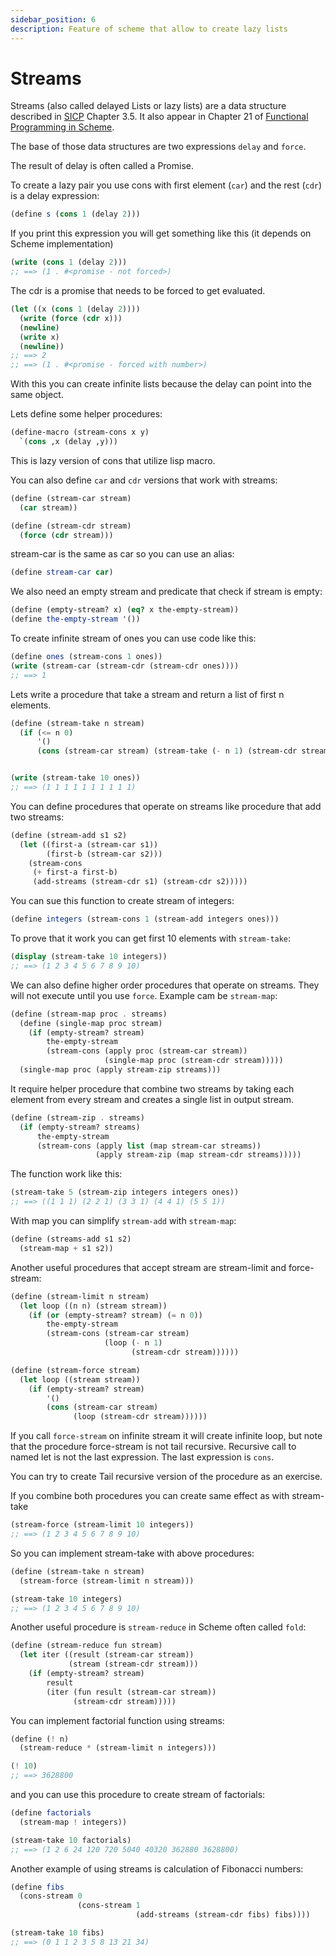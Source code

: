 ```yaml
---
sidebar_position: 6
description: Feature of scheme that allow to create lazy lists
---
```


# Streams

Streams (also called delayed Lists or lazy lists) are a data structure described in
[SICP](https://web.mit.edu/6.001/6.037/sicp.pdf) Chapter 3.5. It also appear in Chapter 21 of
[Functional Programming in Scheme](https://people.cs.aau.dk/~normark/prog3-03/html/notes/eval-order_themes-delay-stream-section.html).

The base of those data structures are two expressions `delay` and `force`.

The result of delay is often called a Promise.

To create a lazy pair you use cons with first element (`car`) and the rest (`cdr`) is a delay expression:

```scheme
(define s (cons 1 (delay 2)))
```

If you print this expression you will get something like this (it depends on Scheme implementation)

```scheme
(write (cons 1 (delay 2)))
;; ==> (1 . #<promise - not forced>)
```

The cdr is a promise that needs to be forced to get evaluated.

```scheme
(let ((x (cons 1 (delay 2))))
  (write (force (cdr x)))
  (newline)
  (write x)
  (newline))
;; ==> 2
;; ==> (1 . #<promise - forced with number>)
```

With this you can create infinite lists because the delay can point into the same object.

Lets define some helper procedures:

```scheme
(define-macro (stream-cons x y)
  `(cons ,x (delay ,y)))
```

This is lazy version of cons that utilize lisp macro.

You can also define `car` and `cdr` versions that work with streams:

```scheme
(define (stream-car stream)
  (car stream))

(define (stream-cdr stream)
  (force (cdr stream)))
```

stream-car is the same as car so you can use an alias:

```scheme
(define stream-car car)
```

We also need an empty stream and predicate that check if stream is empty:

```scheme
(define (empty-stream? x) (eq? x the-empty-stream))
(define the-empty-stream '())
```

To create infinite stream of ones you can use code like this:

```scheme
(define ones (stream-cons 1 ones))
(write (stream-car (stream-cdr (stream-cdr ones))))
;; ==> 1
```

Lets write a procedure that take a stream and return a list of first n elements.

```scheme
(define (stream-take n stream)
  (if (<= n 0)
      '()
      (cons (stream-car stream) (stream-take (- n 1) (stream-cdr stream)))))


(write (stream-take 10 ones))
;; ==> (1 1 1 1 1 1 1 1 1 1)
```

You can define procedures that operate on streams like procedure that add two streams:

```scheme
(define (stream-add s1 s2)
  (let ((first-a (stream-car s1))
        (first-b (stream-car s2)))
    (stream-cons
     (+ first-a first-b)
     (add-streams (stream-cdr s1) (stream-cdr s2)))))
```

You can sue this function to create stream of integers:

```scheme
(define integers (stream-cons 1 (stream-add integers ones)))
```

To prove that it work you can get first 10 elements with `stream-take`:

```scheme
(display (stream-take 10 integers))
;; ==> (1 2 3 4 5 6 7 8 9 10)
```

We can also define higher order procedures that operate on streams. They will not execute until you use `force`. Example cam be `stream-map`:

```scheme
(define (stream-map proc . streams)
  (define (single-map proc stream)
    (if (empty-stream? stream)
        the-empty-stream
        (stream-cons (apply proc (stream-car stream))
                     (single-map proc (stream-cdr stream)))))
  (single-map proc (apply stream-zip streams)))
```

It require helper procedure that combine two streams by taking each element from every stream and
creates a single list in output stream.

```scheme
(define (stream-zip . streams)
  (if (empty-stream? streams)
      the-empty-stream
      (stream-cons (apply list (map stream-car streams))
                   (apply stream-zip (map stream-cdr streams)))))
```

The function work like this:

```scheme
(stream-take 5 (stream-zip integers integers ones))
;; ==> ((1 1 1) (2 2 1) (3 3 1) (4 4 1) (5 5 1))
```

With map you can simplify `stream-add` with `stream-map`:

```scheme
(define (streams-add s1 s2)
  (stream-map + s1 s2))
```

Another useful procedures that accept stream are stream-limit and force-stream:

```scheme
(define (stream-limit n stream)
  (let loop ((n n) (stream stream))
    (if (or (empty-stream? stream) (= n 0))
        the-empty-stream
        (stream-cons (stream-car stream)
                     (loop (- n 1)
                           (stream-cdr stream))))))

(define (stream-force stream)
  (let loop ((stream stream))
    (if (empty-stream? stream)
        '()
        (cons (stream-car stream)
              (loop (stream-cdr stream))))))
```

If you call `force-stream` on infinite stream it will create infinite loop, but note that the
procedure force-stream is not tail recursive. Recursive call to named let is not the last
expression. The last expression is `cons`.

You can try to create Tail recursive version of the procedure as an exercise.

If you combine both procedures you can create same effect as with stream-take

```scheme
(stream-force (stream-limit 10 integers))
;; ==> (1 2 3 4 5 6 7 8 9 10)
```

So you can implement stream-take with above procedures:

```scheme
(define (stream-take n stream)
  (stream-force (stream-limit n stream)))

(stream-take 10 integers)
;; ==> (1 2 3 4 5 6 7 8 9 10)
```

Another useful procedure is `stream-reduce` in Scheme often called `fold`:

```scheme
(define (stream-reduce fun stream)
  (let iter ((result (stream-car stream))
             (stream (stream-cdr stream)))
    (if (empty-stream? stream)
        result
        (iter (fun result (stream-car stream))
              (stream-cdr stream)))))
```

You can implement factorial function using streams:

```scheme
(define (! n)
  (stream-reduce * (stream-limit n integers)))

(! 10)
;; ==> 3628800
```

and you can use this procedure to create stream of factorials:

```scheme
(define factorials
  (stream-map ! integers))

(stream-take 10 factorials)
;; ==> (1 2 6 24 120 720 5040 40320 362880 3628800)
```

Another example of using streams is calculation of Fibonacci numbers:

```scheme
(define fibs
  (cons-stream 0
               (cons-stream 1
                            (add-streams (stream-cdr fibs) fibs))))

(stream-take 10 fibs)
;; ==> (0 1 1 2 3 5 8 13 21 34)
```
